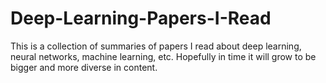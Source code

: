 # Deep-Learning-Papers-I-Read
This is a collection of summaries of papers I read about deep learning, neural networks, machine learning, etc. 
Hopefully in time it will grow to be bigger and more diverse in content.
